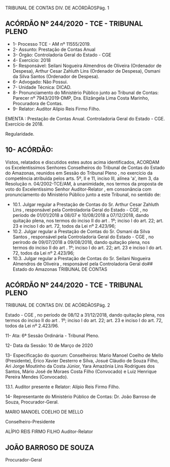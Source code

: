 TRIBUNAL DE CONTAS DIV. DE ACÓRDÃOSPág. 1

## ACÓRDÃO Nº 244/2020 - TCE - TRIBUNAL PLENO

- 1- Processo TCE - AM nº 11555/2019.
- 2- Assunto: Prestação de Contas Anual
- 3- Órgão: Controladoria Geral do Estado - CGE
- 4- Exercício: 2018
- 5- Responsável: Seilani Nogueira Almendros de Oliveira (Ordenador de Despesa), Arthur Cesar Zahluth Lins (Ordenador de Despesa), Osmani da Silva Santos (Ordenador de Despesa).
- 6- Advogado: Não Possui.
- 7- Unidade Técnica: DICAD.
- 8- Pronunciamento  do  Ministério  Público  junto  ao  Tribunal  de  Contas: Parecer  nº 7943/2019-DMP, Dra. Elizângela Lima Costa Marinho, Procuradora de Contas.
- 9- Relator: Auditor Alípio Reis Firmo Filho.

EMENTA : Prestação de Contas Anual. Controladoria Geral do Estado - CGE. Exercício de 2018.

Regularidade.

## 10-  ACÓRDÃO:

Vistos, relatados e discutidos estes autos acima identificados, ACORDAM os Excelentíssimos Senhores Conselheiros do Tribunal de Contas do Estado do Amazonas, reunidos em Sessão do Tribunal Pleno , no exercício da competência atribuída pelos arts. 5º, II e 11, inciso III, alínea 'a', item 3, da Resolução n. 04/2002-TCE/AM, à unanimidade, nos termos da proposta de voto do Excelentíssimo Senhor Auditor-Relator , em consonância com pronunciamento do Ministério Público junto a este Tribunal, no sentido de:

- 10.1. Julgar regular a Prestação de Contas do Sr. Arthur Cesar Zahluth Lins ,  responsável  pela Controladoria Geral  do  Estado  -  CGE ,  no período  de  01/01/2018  a  08/07  e  10/08/2018  a  07/12/2018,  dando quitação plena, nos termos do inciso II do art . 1º; inciso I do art. 22; art. 23 e inciso I do art. 72, todos da Lei nº 2.423/96;
- 10.2. Julgar regular a Prestação de Contas do Sr. Osmani da Silva Santos , responsável pela Controladoria Geral do Estado - CGE , no perírodo de  09/07/2018  a  09/08/2018, dando  quitação  plena,  nos  termos  do inciso II do art . 1º; inciso I do art. 22; art. 23 e inciso I do art. 72, todos da Lei nº 2.423/96;
- 10.3. Julgar  regular a  Prestação  de  Contas  do Sr.  Seilani  Nogueira Almendros  de  Oliveira , responsável  pela Controladoria  Geral  do## Estado do Amazonas TRIBUNAL DE CONTAS

## ACÓRDÃO Nº 244/2020 - TCE - TRIBUNAL PLENO

TRIBUNAL DE CONTAS DIV. DE ACÓRDÃOSPág. 2

Estado  -  CGE ,  no  período  de  08/12  a  31/12/2018,  dando  quitação plena, nos termos do inciso II do art . 1º;  inciso I  do  art.  22;  art.  23  e inciso I do art. 72, todos da Lei nº 2.423/96.

11-  Ata: 6ª Sessão Ordinária - Tribunal Pleno.

12-  Data da Sessão: 10 de Março de 2020

13-  Especificação do quorum: Conselheiros: Mario Manoel Coelho de Mello (Presidente), Érico  Xavier  Desterro  e  Silva,  Josué  Cláudio  de  Souza  Filho,  Ari  Jorge  Moutinho  da Costa Júnior, Yara Amazônia Lins Rodrigues dos Santos, Mário José de Moraes Costa Filho (Convocado) e Luiz Henrique Pereira Mendes (Convocado).

13.1. Auditor presente e Relator: Alípio Reis Firmo Filho.

14-  Representante  do  Ministério  Público  de  Contas: Dr. João  Barroso  de  Souza, Procurador-Geral.

MARIO MANOEL COELHO DE MELLO

Conselheiro-Presidente

ALÍPIO REIS FIRMO FILHO Auditor-Relator

## JOÃO BARROSO DE SOUZA

Procurador-Geral